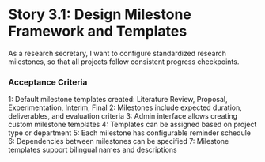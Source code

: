 # Story 3.1: Design Milestone Framework and Templates

As a research secretary,
I want to configure standardized research milestones,
so that all projects follow consistent progress checkpoints.

### Acceptance Criteria
1: Default milestone templates created: Literature Review, Proposal, Experimentation, Interim, Final
2: Milestones include expected duration, deliverables, and evaluation criteria
3: Admin interface allows creating custom milestone templates
4: Templates can be assigned based on project type or department
5: Each milestone has configurable reminder schedule
6: Dependencies between milestones can be specified
7: Milestone templates support bilingual names and descriptions
